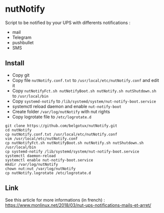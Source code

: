# nutNotify
Script to be notified by your UPS with differents notifications :
- mail
- Telegram
- pushbullet
- SMS

## Install
- Copy git
- Copy file `nutNotify.conf.txt` to `/usr/local/etc/nutNotify.conf` and edit it
- Copy `nutNotifyFct.sh nutNotifyBoot.sh nutNotify.sh nutShutdown.sh` to `/usr/local/bin`
- Copy `systemd-notify` to `/lib/systemd/system/nut-notify-boot.service`
- systemctl reload daemon and enable `nut-notify-boot`
- Create folder `/var/log/nutNotify` with nut rights
- Copy logrotate file to `/etc/logrotate.d`

```
git clone https://github.com/belgotux/nutNotify.git
cd nutNotify
cp nutNotify.conf.txt /usr/local/etc/nutNotify.conf
vim /usr/local/etc/nutNotify.conf
cp nutNotifyFct.sh nutNotifyBoot.sh nutNotify.sh nutShutdown.sh /usr/local/bin
cp systemd-notify /lib/systemd/system/nut-notify-boot.service
systemctl daemon-reload
systemctl enable nut-notify-boot.service
mkdir /var/log/nutNotify
chown nut:nut /var/log/nutNotify
cp nutNotify.logrotate /etc/logrotate.d
```


## Link
See this article for more informations (in french) : https://www.monlinux.net/2018/03/nut-ups-notifications-mails-et-arret/

